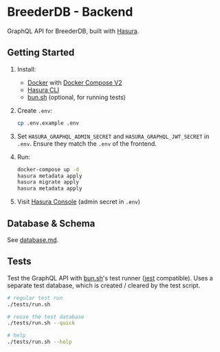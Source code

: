 # BreederDB - Backend

GraphQL API for BreederDB, built with [Hasura](https://hasura.io/docs/latest).

## Getting Started

1. Install:

   - [Docker](https://www.docker.com/) with [Docker
     Compose V2](https://docs.docker.com/compose/)
   - [Hasura CLI](https://hasura.io/docs/latest/hasura-cli/install-hasura-cli/)
   - [bun.sh](https://bun.sh/) (optional, for running tests)

1. Create `.env`:

   ```bash
   cp .env.example .env
   ```

1. Set `HASURA_GRAPHQL_ADMIN_SECRET` and `HASURA_GRAPHQL_JWT_SECRET` in `.env`.
   Ensure they match the `.env` of the frontend.

1. Run:

   ```bash
   docker-compose up -d
   hasura metadata apply
   hasura migrate apply
   hasura metadata apply
   ```

1. Visit [Hasura Console](http://localhost:8080/console) (admin secret in `.env`)

## Database & Schema

See [database.md](./docs/database.md).

## Tests

Test the GraphQL API with [bun.sh](https://bun.sh/)'s test runner
([jest](https://jestjs.io/) compatible). Uses a separate test database, which is
created / cleared by the test script.

```bash
# regular test run
./tests/run.sh

# reuse the test database
./tests/run.sh --quick

# help
./tests/run.sh --help
```
